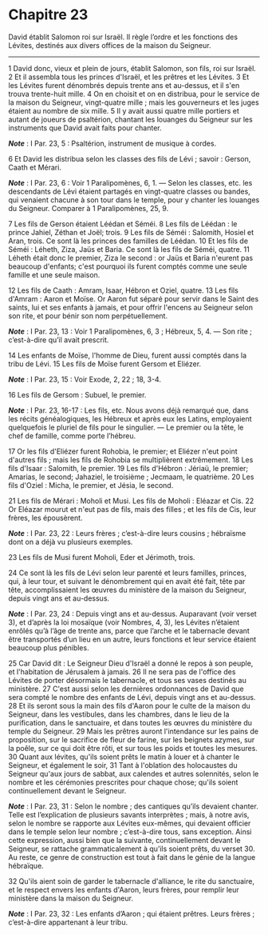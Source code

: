 # Chapitre 23

David établit Salomon roi sur Israël.
Il règle l’ordre et les fonctions des Lévites, destinés aux divers offices de la maison du Seigneur.

***

1 David donc, vieux et plein de jours, établit Salomon, son fils, roi sur Israël. 2 Et il assembla tous les princes d'Israël, et les prêtres et les Lévites. 3 Et les Lévites furent dénombrés depuis trente ans et au-dessus, et il s'en trouva trente-huit mille. 4 On en choisit et on en distribua, pour le service de la maison du Seigneur, vingt-quatre mille ; mais les gouverneurs et les juges étaient au nombre de six mille. 5 Il y avait aussi quatre mille portiers et autant de joueurs de psaltérion, chantant les louanges du Seigneur sur les instruments que David avait faits pour chanter.

***Note*** :  I Par. 23, 5 : Psaltérion, instrument de musique à cordes.


6 Et David les distribua selon les classes des fils de Lévi ; savoir : Gerson, Caath et Mérari.

***Note*** :  I Par. 23, 6 : Voir 1 Paralipomènes, 6, 1. ― Selon les classes, etc. les descendants de Lévi étaient partagés en vingt-quatre classes ou bandes, qui venaient chacune à son tour dans le temple, pour y chanter les louanges du Seigneur. Comparer à 1 Paralipomènes, 25, 9.


7 Les fils de Gerson étaient Léédan et Séméi. 8 Les fils de Léédan : le prince Jahiel, Zéthan et Joël; trois. 9 Les fils de Séméi : Salomith, Hosiel et Aran, trois. Ce sont là les princes des familles de Léédan. 10 Et les fils de Séméi : Léheth, Ziza, Jaüs et Baria. Ce sont là les fils de Séméi, quatre. 11 Léheth était donc le premier, Ziza le second : or Jaüs et Baria n'eurent pas beaucoup d'enfants; c'est pourquoi ils furent comptés comme une seule famille et une seule maison.


12 Les fils de Caath : Amram, Isaar, Hébron et Oziel, quatre. 13 Les fils d'Amram : Aaron et Moïse. Or Aaron fut séparé pour servir dans le Saint des saints, lui et ses enfants à jamais, et pour offrir l'encens au Seigneur selon son rite, et pour bénir son nom perpétuellement.

***Note*** :  I Par. 23, 13 : Voir 1 Paralipomènes, 6, 3 ; Hébreux, 5, 4. ― Son rite ; c’est-à-dire qu’il avait prescrit.

14 Les enfants de Moïse, l'homme de Dieu, furent aussi comptés dans la tribu de Lévi. 15 Les fils de Moïse furent Gersom et Eliézer.

***Note*** :  I Par. 23, 15 : Voir Exode, 2, 22 ; 18, 3-4.

16 Les fils de Gersom : Subuel, le premier.

***Note*** :  I Par. 23, 16-17 : Les fils, etc. Nous avons déjà remarqué que, dans les récits généalogiques, les Hébreux et après eux les Latins, employaient quelquefois le pluriel de fils pour le singulier. ― Le premier ou la tête, le chef de famille, comme porte l’hébreu.

17 Or les fils d'Eliézer furent Rohobia, le premier; et Eliézer n'eut point d'autres fils ; mais les fils de Rohobia se multiplièrent extrêmement. 18 Les fils d'Isaar : Salomith, le premier. 19 Les fils d'Hébron : Jériaü, le premier; Amarias, le second; Jahaziel, le troisième ; Jecmaam, le quatrième. 20 Les fils d'Oziel : Micha, le premier, et Jésia, le second.


21 Les fils de Mérari : Moholi et Musi. Les fils de Moholi : Eléazar et Cis. 22 Or Eléazar mourut et n'eut pas de fils, mais des filles ; et les fils de Cis, leur frères, les épousèrent.

***Note*** :  I Par. 23, 22 : Leurs frères ; c’est-à-dire leurs cousins ; hébraïsme dont on a déjà vu plusieurs exemples.

23 Les fils de Musi furent Moholi, Eder et Jérimoth, trois.


24 Ce sont là les fils de Lévi selon leur parenté et leurs familles, princes, qui, à leur tour, et suivant le dénombrement qui en avait été fait, tête par tête, accomplissaient les œuvres du ministère de la maison du Seigneur, depuis vingt ans et au-dessus.

***Note*** :  I Par. 23, 24 : Depuis vingt ans et au-dessus. Auparavant (voir verset 3), et d’après la loi mosaïque (voir Nombres, 4, 3), les Lévites n’étaient enrôlés qu’à l’âge de trente ans, parce que l’arche et le tabernacle devant être transportés d’un lieu en un autre, leurs fonctions et leur service étaient beaucoup plus pénibles.

25 Car David dit : Le Seigneur Dieu d'Israël a donné le repos à son peuple, et l'habitation de Jérusalem à jamais. 26 Il ne sera pas de l'office des Lévites de porter désormais le tabernacle, et tous ses vases destinés au ministère. 27 C'est aussi selon les dernières ordonnances de David que sera compté le nombre des enfants de Lévi, depuis vingt ans et au-dessus. 28 Et ils seront sous la main des fils d'Aaron pour le culte de la maison du Seigneur, dans les vestibules, dans les chambres, dans le lieu de la purification, dans le sanctuaire, et dans toutes les œuvres du ministère du temple du Seigneur. 29 Mais les prêtres auront l'intendance sur les pains de proposition, sur le sacrifice de fleur de farine, sur les beignets azymes, sur la poêle, sur ce qui doit être rôti, et sur tous les poids et toutes les mesures. 30 Quant aux lévites, qu'ils soient prêts le matin à louer et à chanter le Seigneur, et également le soir, 31 Tant à l'oblation des holocaustes du Seigneur qu'aux jours de sabbat, aux calendes et autres
solennités, selon le nombre et les cérémonies prescrites pour chaque chose; qu'ils soient continuellement devant le Seigneur.

***Note*** :  I Par. 23, 31 : Selon le nombre ; des cantiques qu’ils devaient chanter. Telle est l’explication de plusieurs savants interprètes ; mais, à notre avis, selon le nombre se rapporte aux Lévites eux-mêmes, qui devaient officier dans le temple selon leur nombre ; c’est-à-dire tous, sans exception. Ainsi cette expression, aussi bien que la suivante, continuellement devant le Seigneur, se rattache grammaticalement à qu’ils soient prêts, du verset 30. Au reste, ce genre de construction est tout à fait dans le génie de la langue hébraïque.

32 Qu'ils aient soin de garder le tabernacle d'alliance, le rite du sanctuaire, et le respect envers les enfants d'Aaron, leurs frères, pour remplir leur ministère dans la maison du Seigneur.

***Note*** :  I Par. 23, 32 : Les enfants d’Aaron ; qui étaient prêtres. Leurs frères ; c’est-à-dire appartenant à leur tribu.

